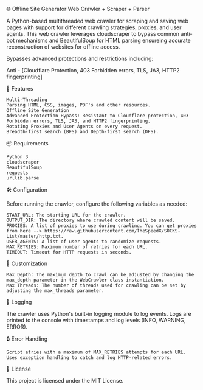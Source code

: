 🌐 Offline Site Generator
Web Crawler + Scraper + Parser

A Python-based multithreaded web crawler for scraping and saving web pages with support for different crawling strategies, proxies, and user agents. This web crawler leverages cloudscraper to bypass common anti-bot mechanisms and BeautifulSoup for HTML parsing ensureing accurate reconstruction of websites for offline access.

Bypasses advanced protections and restrictions including:

Anti - [Cloudflare Protection,
403 Forbidden errors,
TLS,
JA3,
HTTP2 fingerprinting]
   
🚀 Features

    Multi-Threading
    Parsing HTML, CSS, images, PDF's and other resources.
    Offline Site Generation
    Advanced Protection Bypass: Resistant to Cloudflare protection, 403 Forbidden errors, TLS, JA3, and HTTP2 fingerprinting.
    Rotating Proxies and User Agents on every request.
    Breadth-first search (BFS) and Depth-first search (DFS).
   
📦 Requirements

    Python 3
    cloudscraper 
    BeautifulSoup 
    requests 
    urllib.parse


🛠️ Configuration

Before running the crawler, configure the following variables as needed:

    START_URL: The starting URL for the crawler.
    OUTPUT_DIR: The directory where crawled content will be saved.
    PROXIES: A list of proxies to use during crawling. You can get proxies from here --> https://raw.githubusercontent.com/TheSpeedX/SOCKS-List/master/http.txt.
    USER_AGENTS: A list of user agents to randomize requests.
    MAX_RETRIES: Maximum number of retries for each URL.
    TIMEOUT: Timeout for HTTP requests in seconds.

🔄 Customization

    Max Depth: The maximum depth to crawl can be adjusted by changing the max_depth parameter in the WebCrawler class instantiation.
    Max Threads: The number of threads used for crawling can be set by adjusting the max_threads parameter.

📜 Logging

The crawler uses Python's built-in logging module to log events. Logs are printed to the console with timestamps and log levels (INFO, WARNING, ERROR).

🔒 Error Handling

    Script etries with a maximum of MAX_RETRIES attempts for each URL.
    Uses exception handling to catch and log HTTP-related errors.


📝 License

This project is licensed under the MIT License.
